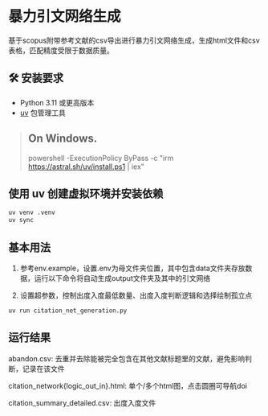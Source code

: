# 暴力引文网络生成

基于scopus附带参考文献的csv导出进行暴力引文网络生成，生成html文件和csv表格，匹配精度受限于数据质量。

## 🛠️ 安装要求

- Python 3.11 或更高版本
- [uv](https://github.com/astral-sh/uv) 包管理工具

> ## On Windows.
>
> powershell -ExecutionPolicy ByPass -c "irm https://astral.sh/uv/install.ps1 | iex"

## 使用 uv 创建虚拟环境并安装依赖

```bash
uv venv .venv
uv sync
```

## 基本用法

1. 参考env.example，设置.env为母文件夹位置，其中包含data文件夹存放数据，运行以下命令将自动生成output文件夹及其中的引文网络

2. 设置超参数，控制出度入度最低数量、出度入度判断逻辑和选择绘制孤立点

```bash
uv run citation_net_generation.py
```

## 运行结果

abandon.csv: 去重并去除能被完全包含在其他文献标题里的文献，避免影响判断，记录在该文件

citation_network{logic_out_in}.html: 单个/多个html图，点击圆圈可导航doi

citation_summary_detailed.csv: 出度入度文件